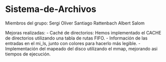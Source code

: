 # Sistema-de-Archivos
Miembros del grupo:
    Sergi Oliver
    Santiago Rattenbach
    Albert Salom
    
Mejoras realizadas:
    - Caché de directorios: Hemos implementado el CACHE de directorios utilizando una tabla de rutas FIFO.
    - Información de las entradas en el mi_ls, junto con colores para hacerlo más legible.
    - Implementación del mapeado del disco utilizando el mmap, mejorando asi tiempos de ejecución.
    

